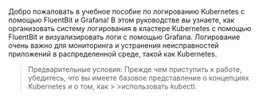 Добро пожаловать в учебное пособие по логированию Kubernetes с помощью FluentBit и Grafana! В этом руководстве вы узнаете, как организовать систему логирования в кластере Kubernetes с помощью FluentBit и визуализировать логи с помощью Grafana. Логирование очень важно для мониторинга и устранения неисправностей приложений в распределенной среде, такой как Kubernetes.

>Предварительные условия:
>Прежде чем приступить к работе, убедитесь, что вы имеете базовое представление о концепциях Kubernetes и о том, как > >использовать kubectl.
